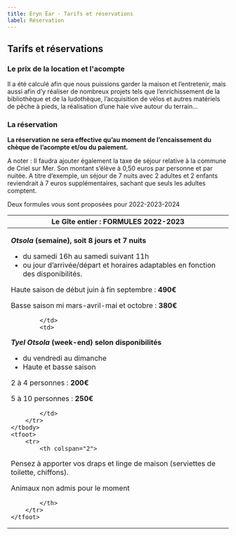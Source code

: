 ```yaml
---
title: Eryn Ëar - Tarifs et réservations
label: Réservation
---
```

## Tarifs et réservations

### Le prix de la location et l'acompte

Il a été calculé afin que nous puissions garder la maison et l’entretenir, mais aussi afin d’y réaliser de nombreux projets tels que l’enrichissement de la bibliothèque et de la ludothèque, l’acquisition de vélos et autres matériels de pêche à pieds, la réalisation d’une haie vive autour du terrain…

### La réservation

**La réservation ne sera effective qu’au moment de l’encaissement du chèque de l’acompte et/ou du paiement.**

A noter : Il faudra ajouter également la taxe de séjour relative à la commune de Criel sur Mer. 
Son montant s’élève à 0,50 euros par personne et par nuitée. A titre d’exemple, un séjour de 7 nuits avec 2 adultes et 2 enfants reviendrait à 7 euros supplémentaires, sachant que seuls les adultes comptent.

Deux formules vous sont proposées pour 2022-2023-2024

<table>
    <thead>
        <tr>
            <th colspan="2">Le Gîte entier : FORMULES 2022-2023</th>
        </tr>
    </thead>
    <tbody>
        <tr>
            <td> 

***Otsola* (semaine), soit 8 jours et 7 nuits**

* du samedi 16h au samedi suivant 11h
* ou jour d’arrivée/départ et horaires adaptables en fonction des disponibilités.

Haute saison de début juin à fin septembre : **490€**

Basse saison mi mars-avril-mai et octobre : **380€**

```
        </td>
        <td>
```

***Tyel Otsola* (week-end) selon disponibilités**

* du vendredi au dimanche 
* Haute et basse saison

2 à 4 personnes : **200€**

5 à 10 personnes : **250€**

```
        </td>
    </tr>
</tbody>
<tfoot>
    <tr>
        <th colspan="2">
```

Pensez à apporter vos draps et linge de maison (serviettes de toilette, chiffons).

Animaux non admis pour le moment

```
        </th>
    </tr>
</tfoot>
```

</table>